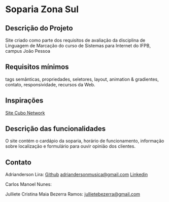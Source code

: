 # Soparia Zona Sul

## Descrição do Projeto

Site criado como parte dos requisitos de avaliação da disciplina de Linguagem de Marcação do curso de Sistemas para Internet do IFPB, campus João Pessoa

## Requisitos mínimos

tags semânticas, propriedades, seletores, layout, animation & gradientes, contato, responsividade, recursos da Web.

## Inspirações

[Site Cubo Network](https://github.com/cubonetwork/frontend-challenge)

## Descrição das funcionalidades

O site contém o cardápio da soparia, horário de funcionamento, informação sobre localização e formulário para ouvir opinião dos clientes.

## Contato
Adrianderson Lira:
[Github](https://github.com/AdriandersonLira)
adriandersonmusica@gmail.com
[Linkedin](https://www.linkedin.com/in/adrianderson-lira-932981176/)

Carlos Manoel Nunes:


Julliete Cristina Maia Bezerra Ramos:
jullietebezerra@gmail.com

